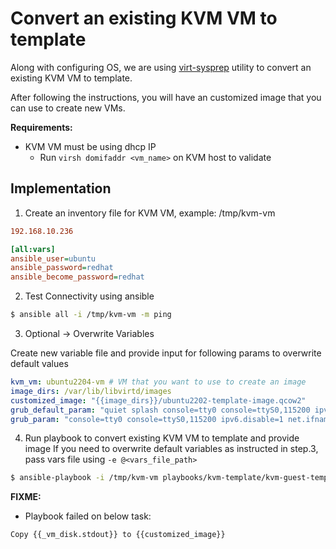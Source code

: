 # Convert an existing KVM VM to template

Along with configuring OS, we are using [virt-sysprep](https://access.redhat.com/documentation/en-us/red_hat_enterprise_linux/7/html/virtualization_deployment_and_administration_guide/sect-guest_virtual_machine_disk_access_with_offline_tools-using_virt_sysprep) utility to convert an existing KVM VM to template.

After following the instructions, you will have an customized image that you can use to create new VMs.

**Requirements:**
- KVM VM must be using dhcp IP
    - Run `virsh domifaddr <vm_name>` on KVM host to validate

## Implementation
1. Create an inventory file for KVM VM, example: /tmp/kvm-vm

```ini
192.168.10.236

[all:vars]
ansible_user=ubuntu
ansible_password=redhat
ansible_become_password=redhat
```
 
2. Test Connectivity using ansible
```bash
$ ansible all -i /tmp/kvm-vm -m ping
```

3. Optional -> Overwrite Variables

Create new variable file and provide input for following params to overwrite default values

```yaml
kvm_vm: ubuntu2204-vm # VM that you want to use to create an image
image_dirs: /var/lib/libvirtd/images
customized_image: "{{image_dirs}}/ubuntu2202-template-image.qcow2"
grub_default_param: "quiet splash console=tty0 console=ttyS0,115200 ipv6.disable=1 net.ifnames=0 biosdevname=0"
grub_param: "console=tty0 console=ttyS0,115200 ipv6.disable=1 net.ifnames=0 biosdevname=0"

```

4. Run playbook to convert existing KVM VM to template and provide image
If you need to overwrite default variables as instructed in step.3, pass vars file using `-e @<vars_file_path>`

```bash
$ ansible-playbook -i /tmp/kvm-vm playbooks/kvm-template/kvm-guest-template-using-existing-vm.yml
```

**FIXME:**
- Playbook failed on below task:
```
Copy {{_vm_disk.stdout}} to {{customized_image}}
```


